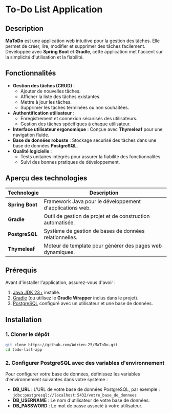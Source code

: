 # To-Do List Application

## Description

**MaToDo** est une application web intuitive pour la gestion des tâches. Elle permet de créer, lire, modifier et supprimer des tâches facilement. Développée avec **Spring Boot** et **Gradle**, cette application met l'accent sur la simplicité d'utilisation et la fiabilité.

## Fonctionnalités

- **Gestion des tâches (CRUD)** :
  - Ajouter de nouvelles tâches.
  - Afficher la liste des tâches existantes.
  - Mettre à jour les tâches.
  - Supprimer les tâches terminées ou non souhaitées.
- **Authentification utilisateur** :
  - Enregistrement et connexion sécurisés des utilisateurs.
  - Gestion des tâches spécifiques à chaque utilisateur.
- **Interface utilisateur ergonomique** : Conçue avec **Thymeleaf** pour une navigation fluide.
- **Base de données robuste** : Stockage sécurisé des tâches dans une base de données **PostgreSQL**.
- **Qualité logicielle** :
  - Tests unitaires intégrés pour assurer la fiabilité des fonctionnalités.
  - Suivi des bonnes pratiques de développement.

## Aperçu des technologies

| Technologie     | Description                                                |
| --------------- | ---------------------------------------------------------- |
| **Spring Boot** | Framework Java pour le développement d'applications web.   |
| **Gradle**      | Outil de gestion de projet et de construction automatisée. |
| **PostgreSQL**  | Système de gestion de bases de données relationnelles.     |
| **Thymeleaf**   | Moteur de template pour générer des pages web dynamiques.  |

## Prérequis

Avant d'installer l'application, assurez-vous d'avoir :

1. [Java JDK 23+](https://www.oracle.com/java/technologies/javase-jdk23-downloads.html) installé.
2. [Gradle](https://gradle.org/install/) (ou utilisez le **Gradle Wrapper** inclus dans le projet).
3. [PostgreSQL](https://www.postgresql.org/download/) configuré avec un utilisateur et une base de données.

## Installation

### 1. Cloner le dépôt

```bash
git clone https://github.com/Adrien-25/MaToDo.git
cd todo-list-app
```

### 2. Configurer PostgreSQL avec des variables d'environnement  

Pour configurer votre base de données, définissez les variables d'environnement suivantes dans votre système :  

- **DB_URL** : L'URL de votre base de données PostgreSQL, par exemple :  
  `jdbc:postgresql://localhost:5432/votre_base_de_donnees`  
- **DB_USERNAME** : Le nom d'utilisateur de votre base de données.  
- **DB_PASSWORD** : Le mot de passe associé à votre utilisateur.  

